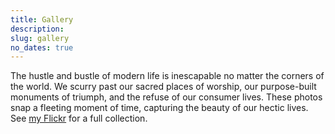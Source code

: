 ```yaml
---
title: Gallery
description: 
slug: gallery
no_dates: true
---
```


The hustle and bustle of modern life is inescapable no matter the corners of the world. We scurry past our sacred places of worship, our purpose-built monuments of triumph, and the refuse of our consumer lives. These photos snap a fleeting moment of time, capturing the beauty of our hectic lives. See [my Flickr](https://www.flickr.com/photos/jonkeane) for a full collection. 